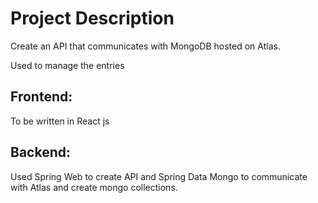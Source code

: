 # Project Description

Create an API that communicates with MongoDB hosted on Atlas.

Used to manage the entries 

## Frontend: 
To be written in React js

## Backend: 
Used Spring Web to create API and Spring Data Mongo to communicate with Atlas and create mongo collections.
